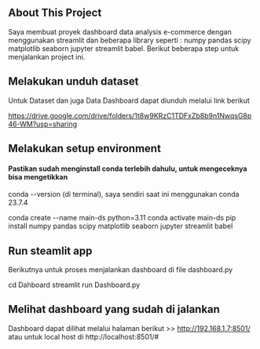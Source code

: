## About This Project

Saya membuat proyek dashboard data analysis e-commerce dengan menggunakan streamlit dan beberapa library seperti : numpy pandas scipy matplotlib seaborn jupyter streamlit babel. Berikut beberapa step untuk menjalankan project ini.

## Melakukan unduh dataset

Untuk Dataset dan juga Data Dashboard dapat diunduh melalui link berikut

https://drive.google.com/drive/folders/1t8w9KRzC1TDFxZb8b9n1NwqsG8p46-WM?usp=sharing


## Melakukan setup environment

#### Pastikan sudah menginstall conda terlebih dahulu, untuk mengeceknya bisa mengetikkan 

conda --version (di terminal), saya sendiri saat ini menggunakan conda 23.7.4

conda create --name main-ds python=3.11
conda activate main-ds
pip install numpy pandas scipy matplotlib seaborn jupyter streamlit babel

## Run steamlit app
Berikutnya untuk proses menjalankan dashboard di file dashboard.py

cd Dahboard
streamlit run Dashboard.py

## Melihat dashboard yang sudah di jalankan
Dashboard dapat dilihat melalui halaman berikut >> http://192.168.1.7:8501/
atau untuk local host di http://localhost:8501/#
